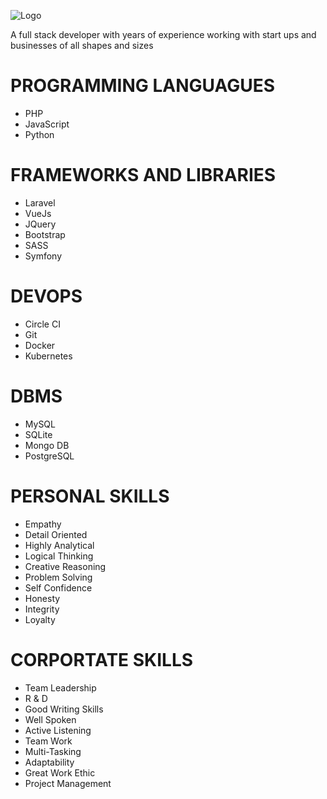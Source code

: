![Logo](resources/img/logo.png)

A full stack developer with years of experience working with start ups and businesses of all shapes and sizes
 
# PROGRAMMING LANGUAGUES

* PHP 
* JavaScript
* Python

#  FRAMEWORKS AND LIBRARIES

* Laravel
* VueJs
* JQuery
* Bootstrap
* SASS
* Symfony

# DEVOPS

* Circle CI
* Git
* Docker
* Kubernetes

# DBMS

* MySQL
* SQLite
* Mongo DB
* PostgreSQL

# PERSONAL SKILLS 

* Empathy
* Detail Oriented
* Highly Analytical
* Logical Thinking
* Creative Reasoning
* Problem Solving
* Self Confidence
* Honesty
* Integrity
* Loyalty

# CORPORTATE SKILLS 
* Team Leadership
* R & D
* Good Writing Skills
* Well Spoken
* Active Listening
* Team Work
* Multi-Tasking
* Adaptability
* Great Work Ethic
* Project Management
